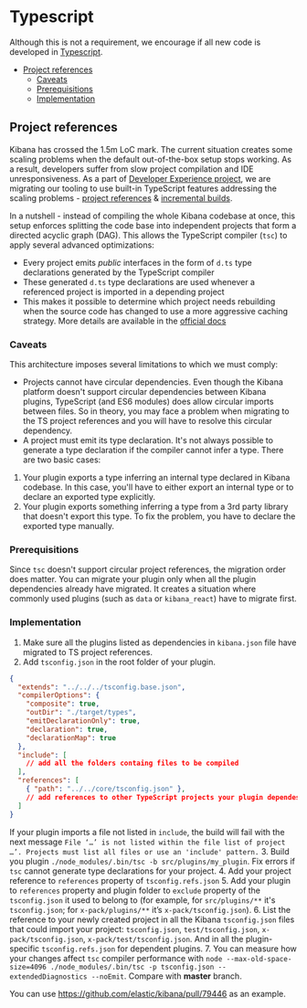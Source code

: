 # Typescript
Although this is not a requirement, we encourage if all new code is developed in [Typescript](https://www.typescriptlang.org/).

- [Project references](#project-references)
  - [Caveats](#caveats)
  - [Prerequisitions](#prerequisitions)
  - [Implementation](#implementation)

## Project references
Kibana has crossed the 1.5m LoC mark. The current situation creates some scaling problems when the default out-of-the-box setup stops working. As a result, developers suffer from slow project compilation and IDE unresponsiveness. As a part of [Developer Experience project](https://github.com/elastic/kibana/projects/63), we are migrating our tooling to use built-in TypeScript features addressing the scaling problems - [project references](https://www.typescriptlang.org/docs/handbook/project-references.html) & [incremental builds](https://www.typescriptlang.org/docs/handbook/release-notes/typescript-3-4.html#faster-subsequent-builds-with-the---incremental-flag).

In a nutshell - instead of compiling the whole Kibana codebase at once, this setup enforces splitting the code base into independent projects that form a directed acyclic graph (DAG). This allows the TypeScript compiler (`tsc`) to apply several advanced optimizations:
- Every project emits *public* interfaces in the form of `d.ts` type declarations generated by the TypeScript compiler
- These generated `d.ts` type declarations are used whenever a referenced project is imported in a depending project
- This makes it possible to determine which project needs rebuilding when the source code has changed to use a more aggressive caching strategy.
More details are available in the [official docs](https://www.typescriptlang.org/docs/handbook/project-references.html)

### Caveats
This architecture imposes several limitations to which we must comply:
- Projects cannot have circular dependencies. Even though the Kibana platform doesn't support circular dependencies between Kibana plugins, TypeScript (and ES6 modules) does allow circular imports between files. So in theory, you may face a problem when migrating to the TS project references and you will have to resolve this circular dependency.
- A project must emit its type declaration. It's not always possible to generate a type declaration if the compiler cannot infer a type. There are two basic cases:
1. Your plugin exports a type inferring an internal type declared in Kibana codebase. In this case, you'll have to either export an internal type or to declare an exported type explicitly.
2. Your plugin exports something inferring a type from a 3rd party library that doesn't export this type. To fix the problem, you have to declare the exported type manually.

### Prerequisitions
Since `tsc` doesn't support circular project references, the migration order does matter. You can migrate your plugin only when all the plugin dependencies already have migrated. It creates a situation where commonly used plugins (such as `data` or `kibana_react`) have to migrate first.

### Implementation
1. Make sure all the plugins listed as dependencies in `kibana.json` file have migrated to TS project references.
2. Add `tsconfig.json` in the root folder of your plugin.
```json
{
  "extends": "../../../tsconfig.base.json",
  "compilerOptions": {
    "composite": true,
    "outDir": "./target/types",
    "emitDeclarationOnly": true,
    "declaration": true,
    "declarationMap": true
  },
  "include": [
    // add all the folders containg files to be compiled
  ],
  "references": [
    { "path": "../../core/tsconfig.json" },
    // add references to other TypeScript projects your plugin dependes on
  ]
}
```
If your plugin imports a file not listed in `include`, the build will fail with the next message `File ‘…’ is not listed within the file list of project …’. Projects must list all files or use an 'include' pattern.`
3. Build you plugin `./node_modules/.bin/tsc -b src/plugins/my_plugin`. Fix errors if `tsc` cannot generate type declarations for your project.
4. Add your project reference to `references` property of `tsconfig.refs.json`
5. Add your plugin to `references` property and plugin folder to `exclude` property of the `tsconfig.json` it used to belong to (for example, for `src/plugins/**` it's `tsconfig.json`; for `x-pack/plugins/**` it’s `x-pack/tsconfig.json`).
6. List the reference to your newly created project in all the Kibana `tsconfig.json` files that could import your project: `tsconfig.json`, `test/tsconfig.json`, `x-pack/tsconfig.json`, `x-pack/test/tsconfig.json`. And in all the plugin-specific `tsconfig.refs.json` for dependent plugins.
7. You can measure how your changes affect `tsc` compiler performance with `node --max-old-space-size=4096 ./node_modules/.bin/tsc -p tsconfig.json --extendedDiagnostics --noEmit`. Compare with **master** branch.

You can use https://github.com/elastic/kibana/pull/79446 as an example.
